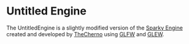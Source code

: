 # Untitled Engine

The UntitledEngine is a slightly modified version of the
[Sparky Engine](https://github.com/TheCherno/Sparky) created and developed by [TheCherno](https://github.com/TheCherno) using [GLFW](http://www.glfw.org/) and [GLEW](http://glew.sourceforge.net/).
